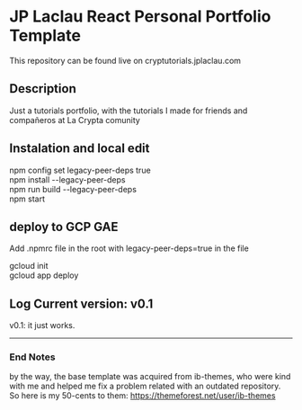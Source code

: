 # JP Laclau React Personal Portfolio Template

This repository can be found live on cryptutorials.jplaclau.com

## Description

Just a tutorials portfolio, with the tutorials I made for friends and compañeros at La Crypta comunity

## Instalation and local edit

npm config set legacy-peer-deps true  
npm install --legacy-peer-deps  
npm run build --legacy-peer-deps  
npm start

## deploy to GCP GAE

Add .npmrc file in the root with legacy-peer-deps=true in the file

gcloud init  
gcloud app deploy

## Log Current version: v0.1

v0.1: it just works.

---

### End Notes

by the way, the base template was acquired from ib-themes, who were kind with me and helped me fix a problem related with an outdated repository. So here is my 50-cents to them: https://themeforest.net/user/ib-themes
